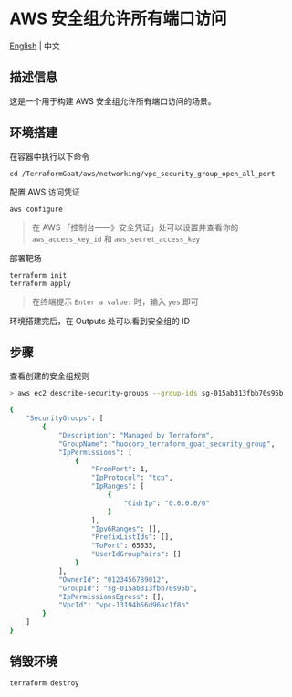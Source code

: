# AWS 安全组允许所有端口访问

[English](./README.md) | 中文

## 描述信息

这是一个用于构建 AWS 安全组允许所有端口访问的场景。

## 环境搭建

在容器中执行以下命令

```shell
cd /TerraformGoat/aws/networking/vpc_security_group_open_all_port
```

配置 AWS 访问凭证

```shell
aws configure
```

> 在 AWS 「控制台——》安全凭证」处可以设置并查看你的 `aws_access_key_id` 和 `aws_secret_access_key`

部署靶场

```shell
terraform init
terraform apply
```

> 在终端提示 `Enter a value:` 时，输入 `yes` 即可

环境搭建完后，在 Outputs 处可以看到安全组的 ID

## 步骤

查看创建的安全组规则

```bash
> aws ec2 describe-security-groups --group-ids sg-015ab313fbb70s95b

{
    "SecurityGroups": [
        {
            "Description": "Managed by Terraform",
            "GroupName": "huocorp_terraform_goat_security_group",
            "IpPermissions": [
                {
                    "FromPort": 1,
                    "IpProtocol": "tcp",
                    "IpRanges": [
                        {
                            "CidrIp": "0.0.0.0/0"
                        }
                    ],
                    "Ipv6Ranges": [],
                    "PrefixListIds": [],
                    "ToPort": 65535,
                    "UserIdGroupPairs": []
                }
            ],
            "OwnerId": "0123456789012",
            "GroupId": "sg-015ab313fbb70s95b",
            "IpPermissionsEgress": [],
            "VpcId": "vpc-13194b56d96ac1f8h"
        }
    ]
}
```

## 销毁环境

```shell
terraform destroy
```
